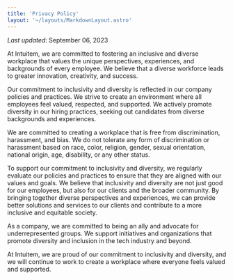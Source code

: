 ```yaml
---
title: 'Privacy Policy'
layout: '~/layouts/MarkdownLayout.astro'
---
```


_Last updated_: September 06, 2023

At Intuitem, we are committed to fostering an inclusive and diverse workplace that values the unique perspectives, experiences, and backgrounds of every employee. We believe that a diverse workforce leads to greater innovation, creativity, and success.

Our commitment to inclusivity and diversity is reflected in our company policies and practices. We strive to create an environment where all employees feel valued, respected, and supported. We actively promote diversity in our hiring practices, seeking out candidates from diverse backgrounds and experiences.

We are committed to creating a workplace that is free from discrimination, harassment, and bias. We do not tolerate any form of discrimination or harassment based on race, color, religion, gender, sexual orientation, national origin, age, disability, or any other status.

To support our commitment to inclusivity and diversity, we regularly evaluate our policies and practices to ensure that they are aligned with our values and goals. We believe that inclusivity and diversity are not just good for our employees, but also for our clients and the broader community. By bringing together diverse perspectives and experiences, we can provide better solutions and services to our clients and contribute to a more inclusive and equitable society.

As a company, we are committed to being an ally and advocate for underrepresented groups. We support initiatives and organizations that promote diversity and inclusion in the tech industry and beyond.

At Intuitem, we are proud of our commitment to inclusivity and diversity, and we will continue to work to create a workplace where everyone feels valued and supported.